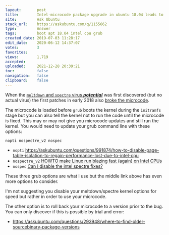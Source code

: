```yaml
---
layout:       post
title:        Intel-microcode package upgrade in ubuntu 18.04 leads to unbootable system
site:         Ask Ubuntu
stack_url:    https://askubuntu.com/q/1155662
type:         Answer
tags:         boot apt 18.04 intel cpu grub
created_date: 2019-07-03 11:28:17
edit_date:    2020-06-12 14:37:07
votes:        3
favorites:    
views:        1,719
accepted:     
uploaded:     2021-12-28 20:39:21
toc:          false
navigation:   false
clipboard:    false
---
```


When the [`meltdown` and `spectre` virus ***potential***][1] was first discovered (but no actual virus) the first patches in early 2018 also [broke the microcode][2].

The microcode is loaded before `grub` boots the kernel during the `initramfs` stage but you can also tell the kernel not to run the code until the microcode is fixed. This may or may not give you microcode updates and still run the kernel. You would need to update your grub command line with these options:

``` 
nopti nospectre_v2 nospec

```

- `nopti` https://askubuntu.com/questions/991874/how-to-disable-page-table-isolation-to-regain-performance-lost-due-to-intel-cpu
- `nospectre_v2` [HOWTO make Linux run blazing fast (again) on Intel CPUs][3]
- `nospec` [Can I disable the intel spectre fixes?][4]

These three grub options are what I use but the middle link above has even more options to consider.

I'm not suggesting you disable your meltdown/spectre kernel options for speed but rather in order to use your microcode.

The other option is to roll back your microcode to a version prior to the bug. You can only discover if this is possible by trial and error:

- https://askubuntu.com/questions/293948/where-to-find-older-sourcebinary-package-versions

  [1]: https://askubuntu.com/questions/992232/what-is-ubuntus-status-on-the-meltdown-and-spectre-vulnerabilities/992459#992459
  [2]: https://askubuntu.com/questions/998471/razer-blade-stealth-disk-corruption-fsck-needed-probably-samsung-ssd-bug-afte/1000454#1000454
  [3]: https://linuxreviews.org/HOWTO_make_Linux_run_blazing_fast_(again)_on_Intel_CPUs
  [4]: https://www.reddit.com/r/linuxquestions/comments/bqn8we/can_i_disable_the_intel_spectre_fixes/
